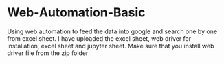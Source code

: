 # Web-Automation-Basic
Using web automation to feed the data into google and search one by one from excel sheet. I have uploaded the excel sheet, web driver for installation, excel sheet and jupyter sheet.
Make sure that you install web driver file from the zip folder 
